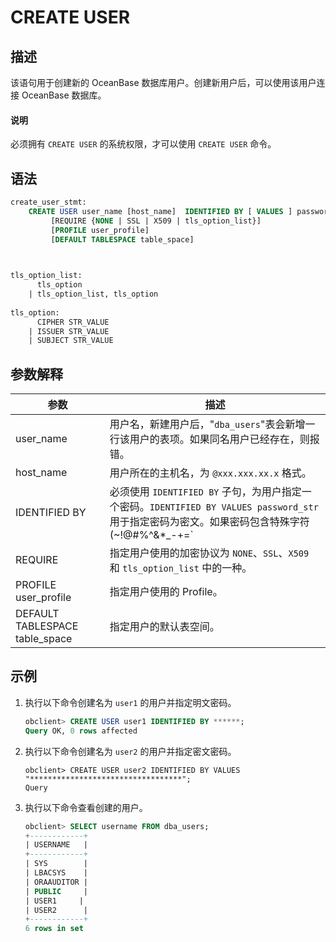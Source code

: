 # CREATE USER

## 描述

该语句用于创建新的 OceanBase 数据库用户。创建新用户后，可以使用该用户连接 OceanBase 数据库。

  <main id="notice" type='explain'>
    <h4>说明</h4>
    <p>必须拥有 <code>CREATE USER</code> 的系统权限，才可以使用 <code>CREATE USER</code> 命令。</p>
  </main>

## 语法

```sql
create_user_stmt:
    CREATE USER user_name [host_name]  IDENTIFIED BY [ VALUES ] password_str 
         [REQUIRE {NONE | SSL | X509 | tls_option_list}]
         [PROFILE user_profile]
         [DEFAULT TABLESPACE table_space] 


    
tls_option_list:
      tls_option
    | tls_option_list, tls_option
    
tls_option:
      CIPHER STR_VALUE
    | ISSUER STR_VALUE
    | SUBJECT STR_VALUE
```

## 参数解释

|               参数               |                              描述                              |
|--------------------------------|--------------------------------------------------------------|
| user_name                      | 用户名，新建用户后，"`dba_users`"表会新增一行该用户的表项。如果同名用户已经存在，则报错。          |
| host_name                      | 用户所在的主机名，为 `@xxx.xxx.xx.x` 格式。                               |
| IDENTIFIED BY                  | 必须使用 `IDENTIFIED BY` 子句，为用户指定一个密码。`IDENTIFIED BY VALUES password_str` 用于指定密码为密文。如果密码包含特殊字符(~!@#%^&*_-+=`|(){}[]:;',.?/)，则需要使用双引号包含。  |
| REQUIRE                        | 指定用户使用的加密协议为 `NONE`、`SSL`、`X509` 和 `tls_option_list` 中的一种。 |
| PROFILE user_profile           | 指定用户使用的 Profile。                                             |
| DEFAULT TABLESPACE table_space | 指定用户的默认表空间。                                                  |

## 示例

1. 执行以下命令创建名为 `user1` 的用户并指定明文密码。

   ```sql
   obclient> CREATE USER user1 IDENTIFIED BY ******;
   Query OK, 0 rows affected
   ```

2. 执行以下命令创建名为 `user2` 的用户并指定密文密码。 

   ```shell  
   obclient> CREATE USER user2 IDENTIFIED BY VALUES "**********************************";
   Query
   ```

3. 执行以下命令查看创建的用户。

   ```sql
   obclient> SELECT username FROM dba_users;
   +------------+
   | USERNAME   |
   +------------+
   | SYS        |
   | LBACSYS    |
   | ORAAUDITOR |
   | PUBLIC     |
   | USER1     |
   | USER2      |
   +------------+
   6 rows in set
   ```
